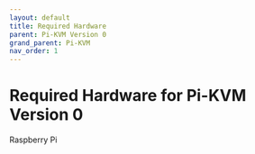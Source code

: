 ```yaml
---
layout: default
title: Required Hardware
parent: Pi-KVM Version 0
grand_parent: Pi-KVM
nav_order: 1
---
```


# Required Hardware for Pi-KVM Version 0

Raspberry Pi